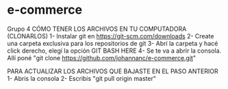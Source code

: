 # e-commerce
Grupo 4
 CÓMO TENER LOS ARCHIVOS EN TU COMPUTADORA (CLONARLOS)
 1- Instalar git en https://git-scm.com/downloads
 2- Create una carpeta exclusiva para los repositorios de git
 3- Abrí la carpeta y hacé click derecho, elegí la opción GIT BASH HERE
 4- Se te va a abrir la consola. Allí poné "git clone https://github.com/johannanc/e-commerce.git"
 
 PARA ACTUALIZAR LOS ARCHIVOS QUE BAJASTE EN EL PASO ANTERIOR
 1- Abris la consola
 2- Escribis "git pull origin master"
